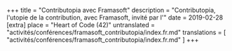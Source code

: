+++
title = "Contributopia avec Framasoft"
description = "Contributopia, l'utopie de la contribution, avec Framasoft, invité par l'"
date = 2019-02-28
[extra]
place = "Heart of Code (42)"
untranslated = "activités/conférences/framasoft_contributopia/index.fr.md"
translations = [
    "activités/conférences/framasoft_contributopia/index.fr.md"
]
+++
